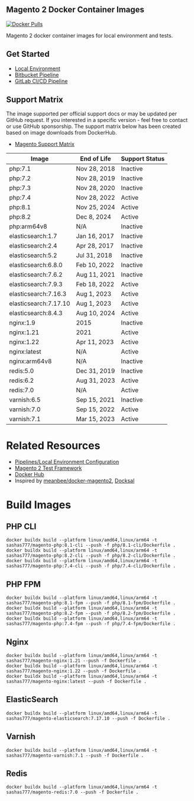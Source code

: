 ## Magento 2 Docker Container Images

[![Docker Pulls][ico-downloads]][link-dockerhub]

Magento 2 docker container images for local environment and tests.

## Get Started

- [Local Environment](https://github.com/sashas777/magento-docker-pipelines/wiki/Docker-Local-Environment-For-A-New-Project)
- [Bitbucket Pipeline](https://github.com/sashas777/magento-docker-pipelines/wiki/Bitbucket-Pipeline)
- [GitLab CI/CD Pipeline](https://github.com/sashas777/magento-docker-pipelines/wiki/GitLab-CI-CD-Pipeline)

## Support Matrix
The image supported per official support docs or may be updated per GitHub request.
If you interested in a specific version - feel free to contact or use GitHub sponsorship.
The support matrix below has been created based on image downloads from DockerHub.

- [Magento Support Matrix](https://experienceleague.adobe.com/docs/commerce-operations/installation-guide/system-requirements.html)


| Image                 | End of Life  | Support Status |
|-----------------------|--------------|----------------|
| php:7.1               | Nov 28, 2018 | Inactive       |
| php:7.2               | Nov 28, 2019 | Inactive       |
| php:7.3               | Nov 28, 2020 | Inactive       |
| php:7.4               | Nov 28, 2022 | Active         |
| php:8.1               | Nov 25, 2024 | Active         |
| php:8.2               | Dec 8, 2024  | Active         |
| php:arm64v8           | N/A          | Inactive       |
| elasticsearch:1.7     | Jan 16, 2017 | Inactive       |
| elasticsearch:2.4     | Apr 28, 2017 | Inactive       |
| elasticsearch:5.2     | Jul 31, 2018 | Inactive       |
| elasticsearch:6.8.0   | Feb 10, 2022 | Inactive       |
| elasticsearch:7.6.2   | Aug 11, 2021 | Inactive       |
| elasticsearch:7.9.3   | Feb 18, 2022 | Active         |
| elasticsearch:7.16.3  | Aug 1, 2023  | Active         |
| elasticsearch:7.17.10 | Aug 1, 2023  | Active         |
| elasticsearch:8.4.3   | Aug 10, 2024 | Active         |
| nginx:1.9             | 2015         | Inactive       |
| nginx:1.21            | 2021         | Active         |
| nginx:1.22            | Apr 11, 2023 | Active         |
| nginx:latest          | N/A          | Active         |
| nginx:arm64v8         | N/A          | Inactive       |
| redis:5.0             | Dec 31, 2019 | Inactive       |
| redis:6.2             | Aug 31, 2023 | Active         |
| redis:7.0             | N/A          | Active         |
| varnish:6.5           | Sep 15, 2021 | Inactive       |
| varnish:7.0           | Sep 15, 2022 | Active         |
| varnish:7.1           | Mar 15, 2023 | Active         |

# Related Resources

- [Pipelines/Local Environment Configuration](https://github.com/sashas777/magento-docker-pipelines)
- [Magento 2 Test Framework](https://github.com/sashas777/magento2-testing-framework)
- [Docker Hub](https://hub.docker.com/r/sashas777/)
- Inspired by [meanbee/docker-magento2](https://github.com/meanbee/docker-magento2), [Docksal](https://docksal.io/)

[ico-downloads]: https://img.shields.io/docker/pulls/sashas777/magento-php.svg?style=flat-square
[link-dockerhub]: https://hub.docker.com/r/sashas777/

# Build Images
 
## PHP CLI
```shell
docker buildx build --platform linux/amd64,linux/arm64 -t sashas777/magento-php:8.1-cli --push -f php/8.1-cli/Dockerfile .
docker buildx build --platform linux/amd64,linux/arm64 -t sashas777/magento-php:8.2-cli --push -f php/8.2-cli/Dockerfile .
docker buildx build --platform linux/amd64,linux/arm64 -t sashas777/magento-php:7.4-cli --push -f php/7.4-cli/Dockerfile .
```

## PHP FPM
```shell
docker buildx build --platform linux/amd64,linux/arm64 -t sashas777/magento-php:8.1-fpm --push -f php/8.1-fpm/Dockerfile .
docker buildx build --platform linux/amd64,linux/arm64 -t sashas777/magento-php:8.2-fpm --push -f php/8.2-fpm/Dockerfile .
docker buildx build --platform linux/amd64,linux/arm64 -t sashas777/magento-php:7.4-fpm --push -f php/7.4-fpm/Dockerfile .
```

## Nginx
```shell
docker buildx build --platform linux/amd64,linux/arm64 -t sashas777/magento-nginx:1.21 --push -f Dockerfile .
docker buildx build --platform linux/amd64,linux/arm64 -t sashas777/magento-nginx:1.22 --push -f Dockerfile .
docker buildx build --platform linux/amd64,linux/arm64 -t sashas777/magento-nginx:latest --push -f Dockerfile .
```

## ElasticSearch
```shell
docker buildx build --platform linux/amd64,linux/arm64 -t sashas777/magento-elasticsearch:7.17.10 --push -f Dockerfile .
```

## Varnish
```shell
docker buildx build --platform linux/amd64,linux/arm64 -t sashas777/magento-varnish:7.1 --push -f Dockerfile .
```

## Redis
```shell
docker buildx build --platform linux/amd64,linux/arm64 -t sashas777/magento-redis:7.0 --push -f Dockerfile .
```